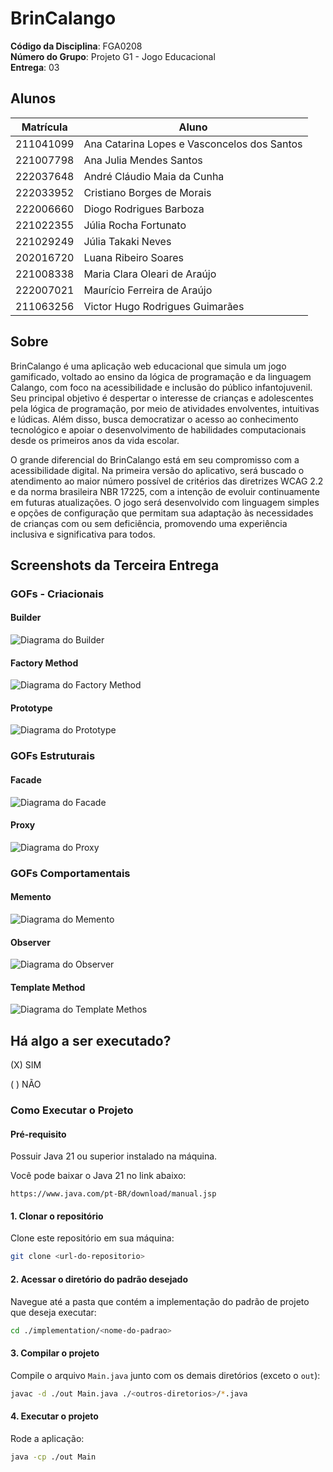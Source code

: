 # BrinCalango

**Código da Disciplina**: FGA0208<br>
**Número do Grupo**:  Projeto G1 - Jogo Educacional<br>
**Entrega**: 03<br>

## Alunos
| Matrícula   | Aluno                                         |
|-------------|-----------------------------------------------|
| 211041099   | Ana Catarina Lopes e Vasconcelos dos Santos   |
| 221007798   | Ana Julia Mendes Santos                       |
| 222037648   | André Cláudio Maia da Cunha                   |
| 222033952   | Cristiano Borges de Morais                    |
| 222006660   | Diogo Rodrigues Barboza                       |
| 221022355   | Júlia Rocha Fortunato                         |
| 221029249   | Júlia Takaki Neves                            |
| 202016720   | Luana Ribeiro Soares                          |
| 221008338   | Maria Clara Oleari de Araújo                  |
| 222007021   | Maurício Ferreira de Araújo                   |
| 211063256   | Victor Hugo Rodrigues Guimarães               |

## Sobre 
BrinCalango é uma aplicação web educacional que simula um jogo gamificado, voltado ao ensino da lógica de programação e da linguagem Calango, com foco na acessibilidade e inclusão do público infantojuvenil. Seu principal objetivo é despertar o interesse de crianças e adolescentes pela lógica de programação, por meio de atividades envolventes, intuitivas e lúdicas. Além disso, busca democratizar o acesso ao conhecimento tecnológico e apoiar o desenvolvimento de habilidades computacionais desde os primeiros anos da vida escolar.

O grande diferencial do BrinCalango está em seu compromisso com a acessibilidade digital. Na primeira versão do aplicativo, será buscado o atendimento ao maior número possível de critérios das diretrizes WCAG 2.2 e da norma brasileira NBR 17225, com a intenção de evoluir continuamente em futuras atualizações. O jogo será desenvolvido com linguagem simples e opções de configuração que permitam sua adaptação às necessidades de crianças com ou sem deficiência, promovendo uma experiência inclusiva e significativa para todos.

## Screenshots da Terceira Entrega
### GOFs - Criacionais
#### Builder
![Diagrama do Builder](PadroesDeProjeto/assets/Builder-BrinCalango.svg)

#### Factory Method
![Diagrama do Factory Method](PadroesDeProjeto/assets/factoryMethod.png)

#### Prototype
![Diagrama do Prototype](PadroesDeProjeto/assets/prototype.png)

### GOFs Estruturais
#### Facade
![Diagrama do Facade](PadroesDeProjeto/assets/Facade.png)

#### Proxy
![Diagrama do Proxy](PadroesDeProjeto/assets/Proxy.png)

### GOFs Comportamentais
#### Memento
![Diagrama do Memento](PadroesDeProjeto/assets/memento.png)

#### Observer
![Diagrama do Observer](PadroesDeProjeto/assets/Observer.png)

#### Template Method
![Diagrama do Template Methos](PadroesDeProjeto/assets//ModelagemTemplateMethod.png)

## Há algo a ser executado?

(X) SIM

( ) NÃO

### Como Executar o Projeto

#### Pré-requisito 

Possuir Java 21 ou superior instalado na máquina. 

Você pode baixar o Java 21 no link abaixo:

```
https://www.java.com/pt-BR/download/manual.jsp
```

#### 1. Clonar o repositório

Clone este repositório em sua máquina:

```bash
git clone <url-do-repositorio>
```

#### 2. Acessar o diretório do padrão desejado

Navegue até a pasta que contém a implementação do padrão de projeto que deseja executar:

```bash
cd ./implementation/<nome-do-padrao>
```

#### 3. Compilar o projeto

Compile o arquivo `Main.java` junto com os demais diretórios (exceto o `out`):

```bash
javac -d ./out Main.java ./<outros-diretorios>/*.java
```

#### 4. Executar o projeto

Rode a aplicação:

```bash
java -cp ./out Main
```
